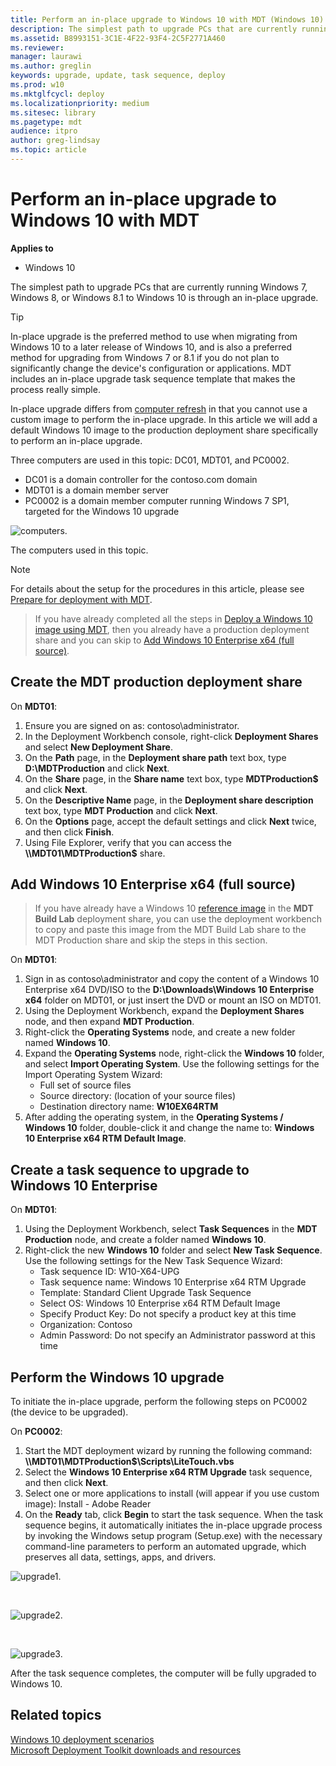 ```yaml
---
title: Perform an in-place upgrade to Windows 10 with MDT (Windows 10)
description: The simplest path to upgrade PCs that are currently running Windows 7, Windows 8, or Windows 8.1 to Windows 10 is through an in-place upgrade.
ms.assetid: B8993151-3C1E-4F22-93F4-2C5F2771A460
ms.reviewer: 
manager: laurawi
ms.author: greglin
keywords: upgrade, update, task sequence, deploy
ms.prod: w10
ms.mktglfcycl: deploy
ms.localizationpriority: medium
ms.sitesec: library
ms.pagetype: mdt
audience: itpro
author: greg-lindsay
ms.topic: article
---
```


# Perform an in-place upgrade to Windows 10 with MDT

**Applies to**
-   Windows 10

The simplest path to upgrade PCs that are currently running Windows 7, Windows 8, or Windows 8.1 to Windows 10 is through an in-place upgrade. 

>[!TIP]
>In-place upgrade is the preferred method to use when migrating from Windows 10 to a later release of Windows 10, and is also a preferred method for upgrading from Windows 7 or 8.1 if you do not plan to significantly change the device's configuration or applications. MDT includes an in-place upgrade task sequence template that makes the process really simple. 

In-place upgrade differs from [computer refresh](refresh-a-windows-7-computer-with-windows-10.md) in that you cannot use a custom image to perform the in-place upgrade. In this article we will add a default Windows 10 image to the production deployment share specifically to perform an in-place upgrade.

Three computers are used in this topic: DC01, MDT01, and PC0002. 

- DC01 is a domain controller for the contoso.com domain
- MDT01 is a domain member server 
- PC0002 is a domain member computer running Windows 7 SP1, targeted for the Windows 10 upgrade

 ![computers.](../images/mdt-upgrade.png)

 The computers used in this topic.

>[!NOTE]
>For details about the setup for the procedures in this article, please see [Prepare for deployment with MDT](prepare-for-windows-deployment-with-mdt.md).

>If you have already completed all the steps in [Deploy a Windows 10 image using MDT](deploy-a-windows-10-image-using-mdt.md), then you already have a production deployment share and you can skip to [Add Windows 10 Enterprise x64 (full source)](#add-windows-10-enterprise-x64-full-source).

## Create the MDT production deployment share

On **MDT01**:

1. Ensure you are signed on as: contoso\administrator.
2. In the Deployment Workbench console, right-click **Deployment Shares** and select **New Deployment Share**.
3. On the **Path** page, in the **Deployment share path** text box, type **D:\\MDTProduction** and click **Next**.
4. On the **Share** page, in the **Share name** text box, type **MDTProduction$** and click **Next**.
5. On the **Descriptive Name** page, in the **Deployment share description** text box, type **MDT Production** and click **Next**.
6. On the **Options** page, accept the default settings and click **Next** twice, and then click **Finish**.
7. Using File Explorer, verify that you can access the **\\\\MDT01\\MDTProduction$** share.

## Add Windows 10 Enterprise x64 (full source)

>If you have already have a Windows 10 [reference image](create-a-windows-10-reference-image.md) in the **MDT Build Lab** deployment share, you can use the deployment workbench to copy and paste this image from the MDT Build Lab share to the MDT Production share and skip the steps in this section.

On **MDT01**:

1. Sign in as contoso\\administrator and copy the content of a Windows 10 Enterprise x64 DVD/ISO to the **D:\\Downloads\\Windows 10 Enterprise x64** folder on MDT01, or just insert the DVD or mount an ISO on MDT01.
2. Using the Deployment Workbench, expand the **Deployment Shares** node, and then expand **MDT Production**.
3. Right-click the **Operating Systems** node, and create a new folder named **Windows 10**.
4. Expand the **Operating Systems** node, right-click the **Windows 10** folder, and select **Import Operating System**. Use the following settings for the Import Operating System Wizard:
    - Full set of source files
    - Source directory: (location of your source files)
    - Destination directory name: <b>W10EX64RTM</b>
5. After adding the operating system, in the **Operating Systems / Windows 10** folder, double-click it and change the name to: **Windows 10 Enterprise x64 RTM Default Image**.

## Create a task sequence to upgrade to Windows 10 Enterprise

On **MDT01**:

1.  Using the Deployment Workbench, select **Task Sequences** in the **MDT Production** node, and create a folder named **Windows 10**.
2.  Right-click the new **Windows 10** folder and select **New Task Sequence**. Use the following settings for the New Task Sequence Wizard:
    -   Task sequence ID: W10-X64-UPG
    -   Task sequence name: Windows 10 Enterprise x64 RTM Upgrade
    -   Template: Standard Client Upgrade Task Sequence
    -   Select OS: Windows 10 Enterprise x64 RTM Default Image
    -   Specify Product Key: Do not specify a product key at this time
    -   Organization: Contoso
    -   Admin Password: Do not specify an Administrator password at this time

## Perform the Windows 10 upgrade

To initiate the in-place upgrade, perform the following steps on PC0002 (the device to be upgraded).

On **PC0002**:

1. Start the MDT deployment wizard by running the following command: **\\\\MDT01\\MDTProduction$\\Scripts\\LiteTouch.vbs**
2. Select the **Windows 10 Enterprise x64 RTM Upgrade** task sequence, and then click **Next**. 
3. Select one or more applications to install (will appear if you use custom image): Install - Adobe Reader
4. On the **Ready** tab, click **Begin** to start the task sequence.
   When the task sequence begins, it automatically initiates the in-place upgrade process by invoking the Windows setup program (Setup.exe) with the necessary command-line parameters to perform an automated upgrade, which preserves all data, settings, apps, and drivers.

![upgrade1.](../images/upgrademdt-fig5-winupgrade.png)

<br>

![upgrade2.](../images/mdt-upgrade-proc.png)

<br>

![upgrade3.](../images/mdt-post-upg.png)

After the task sequence completes, the computer will be fully upgraded to Windows 10.

## Related topics

[Windows 10 deployment scenarios](../windows-10-deployment-scenarios.md)<br>
[Microsoft Deployment Toolkit downloads and resources](/mem/configmgr/mdt/)